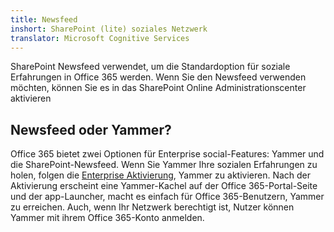 ```yaml
---
title: Newsfeed
inshort: SharePoint (lite) soziales Netzwerk
translator: Microsoft Cognitive Services
---
```



SharePoint Newsfeed verwendet, um die Standardoption für soziale Erfahrungen in Office 365 werden. Wenn Sie den Newsfeed verwenden möchten, können Sie es in das SharePoint Online Administrationscenter aktivieren

## Newsfeed oder Yammer?
Office 365 bietet zwei Optionen für Enterprise social-Features: Yammer und die SharePoint-Newsfeed. Wenn Sie Yammer Ihre sozialen Erfahrungen zu holen, folgen die [Enterprise Aktivierung](https://support.office.com/en-us/article/Enterprise-Activation-process-4f924c74-87d2-49d0-a4f6-cba3ce2b0e7c), Yammer zu aktivieren. Nach der Aktivierung erscheint eine Yammer-Kachel auf der Office 365-Portal-Seite und der app-Launcher, macht es einfach für Office 365-Benutzern, Yammer zu erreichen. Auch, wenn Ihr Netzwerk berechtigt ist, Nutzer können Yammer mit ihrem Office 365-Konto anmelden.



